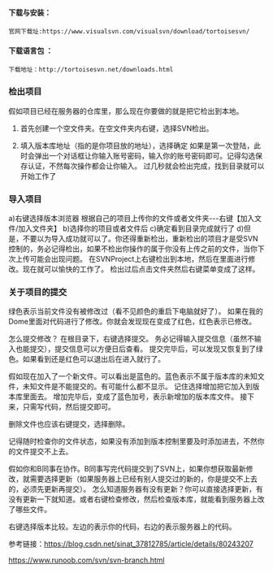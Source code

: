 #### 下载与安装：
    官网下载址:https://www.visualsvn.com/visualsvn/download/tortoisesvn/

#### 下载语言包 ：
    下载地址：http://tortoisesvn.net/downloads.html 

### 检出项目
假如项目已经在服务器的仓库里，那么现在你要做的就是把它检出到本地。 
1. 首先创建一个空文件夹。在空文件夹内右键，选择SVN检出。

2. 填入版本库地址（指的是你项目放的地址），选择确定
如果是第一次登陆，此时会弹出一个对话框让你输入账号密码，输入你的账号密码即可。记得勾选保存认证，不然每次操作都会让你输入。
过几秒就会检出完成，找到目录就可以开始工作了


### 导入项目

a)右键选择版本浏览器
根据自己的项目上传你的文件或者文件夹---右键【加入文件/加入文件夹】
b)选择你的项目或者文件后
c)确定看到目录完成就行了
d)但是，不要以为导入成功就可以了。你还得重新检出，重新检出的项目才是受SVN控制的，务必记得检出，如果不检出你操作的属于你没有上传之前的文件，当你下次上传可能会出现问题。
在SVNProject上右键检出到本地，然后在里面进行修改。现在就可以愉快的工作了。 
检出过后点击文件夹然后右键菜单变成了这样。


### 关于项目的提交

绿色表示当前文件没有被修改过（看不见颜色的重启下电脑就好了）。
如果在我的Dome里面对代码进行了修改。你就会发现现在变成了红色，红色表示已修改。

怎么提交修改？ 
在根目录下，右键选择提交。
务必记得输入提交信息（虽然不输入也能提交），提交信息可以方便日后查看。
提交完毕后，可以发现又恢复到了绿色。如果看到还是红色可以退出后在进入就行了。

假如现在加入了一个新文件。可以看出是蓝色的。蓝色表示不属于版本库的未知文件，未知文件是不能提交的。有可能什么都不显示。
记住选择增加把它加入到版本库里面去。
增加完毕后，变成了蓝色加号，表示新增加的版本库文件。
接下来，只需写代码，然后提交即可。 

删除文件也应该右键提交，选择删除。

记得随时检查你的文件状态，如果没有添加到版本控制里要及时添加进去，不然你的文件提交不上去。



假如你和B同事在协作。B同事写完代码提交到了SVN上，如果你想获取最新修改，就需要选择更新（如果服务器上已经有别人提交过的新的，你是提交不上去的，必须先更新再提交）。 
怎么知道服务器有没有更新？你可以直接选择更新，有没有更新一下就知道。或者右键检查修改，然后检查版本库，就能看到服务器上改了哪些文件。
        
右键选择版本比较。左边的表示你的代码，右边的表示服务器上的代码。

参考链接：https://blog.csdn.net/sinat_37812785/article/details/80243207

https://www.runoob.com/svn/svn-branch.html
